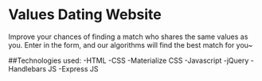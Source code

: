 # Values Dating Website
Improve your chances of finding a match who shares the same values as you.  Enter in the form, and our algorithms will find the best match for you~


##Technologies used:
-HTML
-CSS
-Materialize CSS
-Javascript
-jQuery
-Handlebars JS
-Express JS
